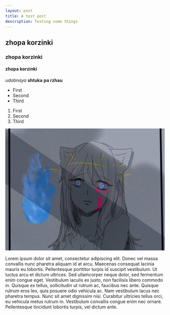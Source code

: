 ```yaml
---
layout: post
title: A test post
description: Testing some things
---
```


## zhopa korzinki
### zhopa korzinki
#### zhopa korzinki
*udobnaya* **shtuka**
__pa rzhau__

* First
* Second
* Third

1. First
2. Second
3. Third

<div><img src="/games/streetlamp.png"></div>

Lorem ipsum dolor sit amet, consectetur adipiscing elit. Donec vel massa convallis nunc pharetra aliquam id at arcu. Maecenas consequat lacinia mauris eu lobortis. Pellentesque porttitor turpis id suscipit vestibulum. Ut luctus arcu et dictum ultrices. Sed ullamcorper neque dolor, sed fermentum enim congue eget. Vestibulum iaculis ex justo, non facilisis libero commodo in. Quisque ex tellus, sollicitudin ut rutrum ac, faucibus nec ante. Quisque rutrum eros leo, quis posuere odio vehicula ac. Nam vestibulum lacus nec pharetra tempus. Nunc sit amet dignissim nisi. Curabitur ultricies tellus orci, eu vehicula metus rutrum in. Vestibulum convallis congue enim nec ornare. Pellentesque tincidunt lobortis turpis, vel dictum ante.